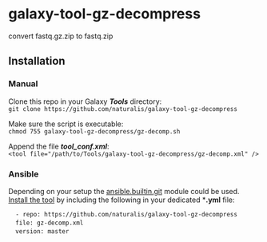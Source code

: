 # galaxy-tool-gz-decompress
convert fastq.gz.zip to fastq.zip  

## Installation
### Manual  
Clone this repo in your Galaxy ***Tools*** directory:  
`git clone https://github.com/naturalis/galaxy-tool-gz-decompress`  

Make sure the script is executable:  
`chmod 755 galaxy-tool-gz-decompress/gz-decomp.sh`  

Append the file ***tool_conf.xml***:    
`<tool file="/path/to/Tools/galaxy-tool-gz-decompress/gz-decomp.xml" />`  

### Ansible
Depending on your setup the [ansible.builtin.git](https://docs.ansible.com/ansible/latest/collections/ansible/builtin/git_module.html) module could be used.  
[Install the tool](https://docs.ansible.com/ansible/latest/collections/ansible/builtin/git_module.html#examples) by including the following in your dedicated ***.yml** file:  

`  - repo: https://github.com/naturalis/galaxy-tool-gz-decompress`  
&ensp;&ensp;`file: gz-decomp.xml`  
&ensp;&ensp;`version: master`  
